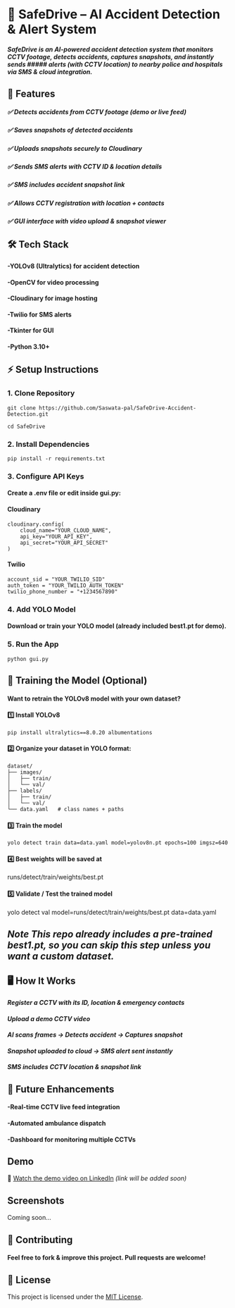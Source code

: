 # 🚦 SafeDrive – AI Accident Detection & Alert System
##### SafeDrive is an AI-powered accident detection system that monitors CCTV footage, detects accidents, captures snapshots, and instantly sends ##### alerts (with CCTV location) to nearby police and hospitals via SMS & cloud integration.

## 📸 Features
##### ✅ Detects accidents from CCTV footage (demo or live feed)
##### ✅ Saves snapshots of detected accidents
##### ✅ Uploads snapshots securely to Cloudinary
##### ✅ Sends SMS alerts with CCTV ID & location details
##### ✅ SMS includes accident snapshot link
##### ✅ Allows CCTV registration with location + contacts
##### ✅ GUI interface with video upload & snapshot viewer
 
## 🛠 Tech Stack
#### -YOLOv8 (Ultralytics) for accident detection
#### -OpenCV for video processing
#### -Cloudinary for image hosting
#### -Twilio for SMS alerts
#### -Tkinter for GUI
#### -Python 3.10+

## ⚡ Setup Instructions
### 1️. Clone Repository
``` 
git clone https://github.com/Saswata-pal/SafeDrive-Accident-Detection.git
```
```
cd SafeDrive 
```

### 2️. Install Dependencies
```
pip install -r requirements.txt
```

### 3️. Configure API Keys
#### Create a .env file or edit inside gui.py:

#### Cloudinary
```
cloudinary.config(
    cloud_name="YOUR_CLOUD_NAME",
    api_key="YOUR_API_KEY",
    api_secret="YOUR_API_SECRET"
)
```
#### Twilio
```
account_sid = "YOUR_TWILIO_SID"
auth_token = "YOUR_TWILIO_AUTH_TOKEN"
twilio_phone_number = "+1234567890"
```

### 4️. Add YOLO Model
#### Download or train your YOLO model (already included best1.pt for demo).

### 5️. Run the App
``` python gui.py ```

## 🔄 Training the Model (Optional)

#### Want to retrain the YOLOv8 model with your own dataset?

#### 1️⃣ Install YOLOv8
```pip install ultralytics==8.0.20 albumentations ```
#### 2️⃣ Organize your dataset in YOLO format:
```
dataset/
├── images/
│   ├── train/
│   └── val/
├── labels/
│   ├── train/
│   └── val/
└── data.yaml   # class names + paths
```

#### 3️⃣ Train the model
```
yolo detect train data=data.yaml model=yolov8n.pt epochs=100 imgsz=640
```
#### 4️⃣ Best weights will be saved at
runs/detect/train/weights/best.pt
#### 5️⃣ Validate / Test the trained model
yolo detect val model=runs/detect/train/weights/best.pt data=data.yaml

## *Note* *This repo already includes a pre-trained best1.pt, so you can skip this step unless you want a custom dataset.*



## 🖥 How It Works
#### *Register a CCTV with its ID, location & emergency contacts*
#### *Upload a demo CCTV video*
#### *AI scans frames → Detects accident → Captures snapshot*
#### *Snapshot uploaded to cloud → SMS alert sent instantly*
#### *SMS includes CCTV location & snapshot link*

## 🚀 Future Enhancements
#### -Real-time CCTV live feed integration
#### -Automated ambulance dispatch
#### -Dashboard for monitoring multiple CCTVs

## Demo

🎥 [Watch the demo video on LinkedIn](#) *(link will be added soon)*

## Screenshots

Coming soon...


## 🤝 Contributing
#### Feel free to fork & improve this project. Pull requests are welcome!

  
## 📝 License  
This project is licensed under the [MIT License](LICENSE).  

